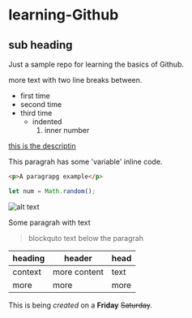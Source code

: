 # learning-Github
## sub heading
Just a sample repo for learning the basics of Github.

more text with two line breaks between.

- first time
- second time
- third time
  - indented
    1. inner number

[this is the descriptin](http://www.github.com)

This paragrah has some 'variable' inline code.
```html
<p>A paragrapg example</p>
```
```javascript
let num = Math.random();
```

![alt text](http://picsum.photos/200/200)

Some paragrah with text
>blockquto text below the paragrah

| heading | header | head |
| --- | --- | ---- |
| context | more content | text |
| more | more | more |

This is being *created* on a **Friday** ~~Saturday~~.
